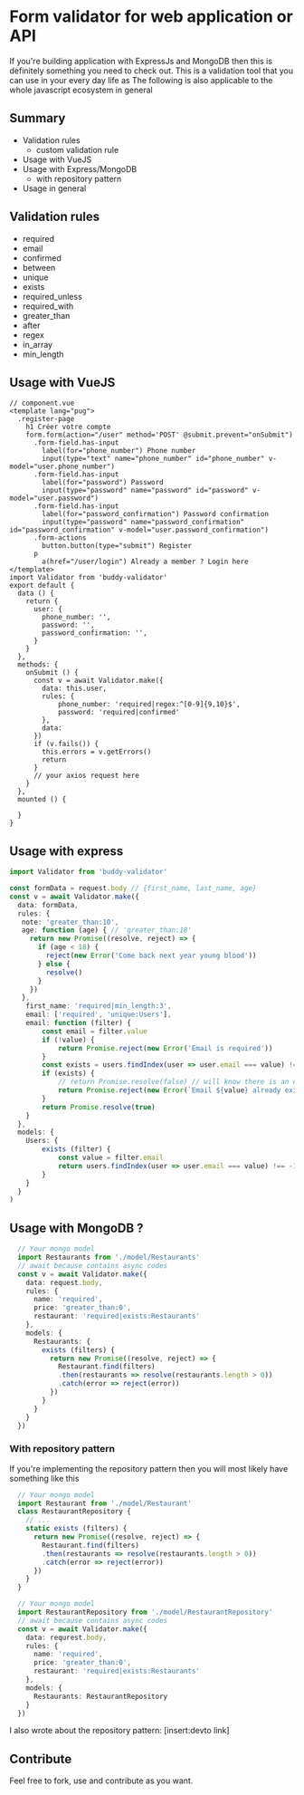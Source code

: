 # Form validator for web application or API
If you're building application with ExpressJs and MongoDB then this is definitely something you need to check out.
This is a validation tool that you can use in your every day life as 
The following is also applicable to the whole javascript ecosystem in general

## Summary
- Validation rules
  * custom validation rule
- Usage with VueJS
- Usage with Express/MongoDB
  * with repository pattern 
- Usage in general


## Validation rules
- required
- email
- confirmed
- between
- unique
- exists
- required_unless
- required_with
- greater_than
- after
- regex
- in_array
- min_length

## Usage with VueJS
```vue
// component.vue
<template lang="pug">
  .register-page
    h1 Créer votre compte
    form.form(action="/user" method='POST' @submit.prevent="onSubmit")
      .form-field.has-input
        label(for="phone_number") Phone number 
        input(type="text" name="phone_number" id="phone_number" v-model="user.phone_number")
      .form-field.has-input
        label(for="password") Password
        input(type="password" name="password" id="password" v-model="user.password")
      .form-field.has-input
        label(for="password_confirmation") Password confirmation
        input(type="password" name="password_confirmation" id="password_confirmation" v-model="user.password_confirmation")
      .form-actions
        button.button(type="submit") Register
      p
        a(href="/user/login") Already a member ? Login here
</template>
import Validator from 'buddy-validator'
export default {
  data () {
    return {
      user: {
        phone_number: '',
        password: '',
        password_confirmation: '',
      }
    }
  },
  methods: {
    onSubmit () {
      const v = await Validator.make({
        data: this.user,
        rules: {
            phone_number: 'required|regex:^[0-9]{9,10}$',
            password: 'required|confirmed' 
        },
        data:
      })
      if (v.fails()) {
        this.errors = v.getErrors()
        return
      }
      // your axios request here
    }
  },
  mounted () {
    
  }
}
```

## Usage with express 
```ts
import Validator from 'buddy-validator'

const formData = request.body // {first_name, last_name, age}
const v = await Validator.make({
  data: formData,
  rules: {
   note: 'greater_than:10',
   age: function (age) { // 'greater_than:18'
     return new Promise((resolve, reject) => {
       if (age < 18) {
         reject(new Error('Come back next year young blood'))
       } else {
         resolve()
       }  
     })
   },
    first_name: 'required|min_length:3',
    email: ['required', 'unique:Users'],
    email: function (filter) {
        const email = filter.value        
        if (!value) {
            return Promise.reject(new Error('Email is required'))
        }
        const exists = users.findIndex(user => user.email === value) !== -1
        if (exists) {
            // return Promise.resolve(false) // will know there is an error but will not use your custom error like the line below
            return Promise.reject(new Error(`Email ${value} already exists`))
        }
        return Promise.resolve(true)
    }
  },
  models: {
    Users: {
        exists (filter) {
            const value = filter.email 
            return users.findIndex(user => user.email === value) !== -1
        }
    }
  }
)
```

## Usage with MongoDB ?
```ts
  // Your mongo model
  import Restaurants from './model/Restaurants'
  // await because contains async codes
  const v = await Validator.make({
    data: request.body,
    rules: {
      name: 'required',
      price: 'greater_than:0',
      restaurant: 'required|exists:Restaurants'
    },
    models: {
      Restaurants: {
        exists (filters) {
          return new Promise((resolve, reject) => {
            Restaurant.find(filters)
            .then(restaurants => resolve(restaurants.length > 0))
            .catch(error => reject(error))
          })
        }
      }
    }
  })

```
### With repository pattern
If you're implementing the repository pattern then you will most likely have something like this
```ts
  // Your mongo model
  import Restaurant from './model/Restaurant'
  class RestaurantRepository {
    // ... 
    static exists (filters) {
      return new Promise((resolve, reject) => {
        Restaurant.find(filters)
        .then(restaurants => resolve(restaurants.length > 0))
        .catch(error => reject(error))
      })
    }
  }
```
```ts
  // Your mongo model
  import RestaurantRepository from './model/RestaurantRepository'
  // await because contains async codes
  const v = await Validator.make({
    data: requrest.body,
    rules: {
      name: 'required',
      price: 'greater_than:0',
      restaurant: 'required|exists:Restaurants'
    },
    models: {
      Restaurants: RestaurantRepository
    }
  })
```

I also wrote about the repository pattern: [insert:devto link]


## Contribute
Feel free to fork, use and contribute as you want.
